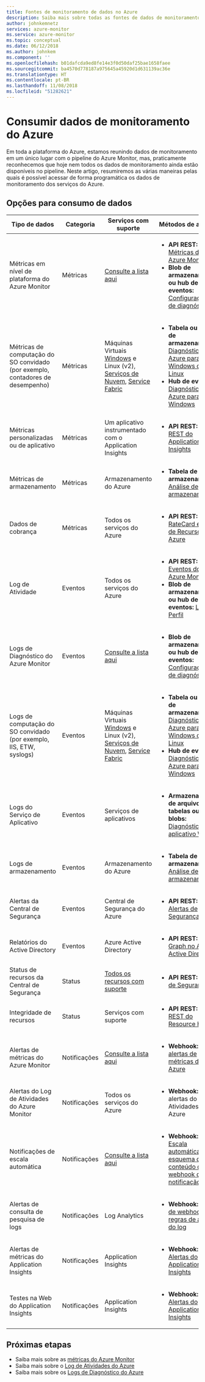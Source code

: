 ```yaml
---
title: Fontes de monitoramento de dados no Azure
description: Saiba mais sobre todas as fontes de dados de monitoramento disponíveis no Azure hoje.
author: johnkemnetz
services: azure-monitor
ms.service: azure-monitor
ms.topic: conceptual
ms.date: 06/12/2018
ms.author: johnkem
ms.component: ''
ms.openlocfilehash: b01dafcda9ed8fe14e3f0d50daf25bae1658faee
ms.sourcegitcommit: ba4570d778187a975645a45920d1d631139ac36e
ms.translationtype: HT
ms.contentlocale: pt-BR
ms.lasthandoff: 11/08/2018
ms.locfileid: "51282621"
---
```

# <a name="consume-monitoring-data-from-azure"></a>Consumir dados de monitoramento do Azure

Em toda a plataforma do Azure, estamos reunindo dados de monitoramento em um único lugar com o pipeline do Azure Monitor, mas, praticamente reconhecemos que hoje nem todos os dados de monitoramento ainda estão disponíveis no pipeline. Neste artigo, resumiremos as várias maneiras pelas quais é possível acessar de forma programática os dados de monitoramento dos serviços do Azure.

## <a name="options-for-data-consumption"></a>Opções para consumo de dados

| Tipo de dados | Categoria | Serviços com suporte | Métodos de acesso |
| --- | --- | --- | --- |
| Métricas em nível de plataforma do Azure Monitor | Métricas | [Consulte a lista aqui](monitoring-supported-metrics.md) | <ul><li>**API REST:** [API de Métricas do Azure Monitor](https://docs.microsoft.com/rest/api/monitor/metrics)</li><li>**Blob de armazenamento ou hub de eventos:** [Configurações de diagnóstico](monitoring-overview-of-diagnostic-logs.md#diagnostic-settings)</li></ul> |
| Métricas de computação do SO convidado (por exemplo, contadores de desempenho) | Métricas | Máquinas Virtuais [Windows](/azure/vs-azure-tools-diagnostics-for-cloud-services-and-virtual-machines) e Linux (v2), [Serviços de Nuvem](../cloud-services/cloud-services-dotnet-diagnostics-trace-flow.md), [Service Fabric](../service-fabric/service-fabric-diagnostics-how-to-monitor-and-diagnose-services-locally.md) | <ul><li>**Tabela ou blob de armazenamento:** [Diagnóstico do Azure para Windows ou Linux](azure-diagnostics-storage.md)</li><li>**Hub de eventos:** [Diagnóstico do Azure para Windows](azure-diagnostics-streaming-event-hubs.md)</li></ul> |
| Métricas personalizadas ou de aplicativo | Métricas | Um aplicativo instrumentado com o Application Insights | <ul><li>**API REST:** [API REST do Application Insights](https://dev.applicationinsights.io/reference)</li></ul> |
| Métricas de armazenamento | Métricas | Armazenamento do Azure | <ul><li>**Tabela de armazenamento:** [Análise de armazenamento](https://docs.microsoft.com/rest/api/storageservices/storage-analytics)</li></ul> |
| Dados de cobrança | Métricas | Todos os serviços do Azure | <ul><li>**API REST:** [APIs RateCard e Uso de Recursos do Azure](../billing/billing-usage-rate-card-overview.md)</li></ul> |
| Log de Atividade | Eventos | Todos os serviços do Azure | <ul><li>**API REST:** [API de Eventos do Azure Monitor](https://docs.microsoft.com/rest/api/monitor/eventcategories)</li><li>**Blob de armazenamento ou hub de eventos:** [Log de Perfil](monitoring-overview-activity-logs.md#export-the-activity-log-with-a-log-profile)</li></ul> |
| Logs de Diagnóstico do Azure Monitor | Eventos | [Consulte a lista aqui](monitoring-diagnostic-logs-schema.md) | <ul><li>**Blob de armazenamento ou hub de eventos:** [Configurações de diagnóstico](monitoring-overview-of-diagnostic-logs.md#diagnostic-settings)</li></ul> |
| Logs de computação do SO convidado (por exemplo, IIS, ETW, syslogs) | Eventos | Máquinas Virtuais [Windows](/azure/vs-azure-tools-diagnostics-for-cloud-services-and-virtual-machines) e Linux (v2), [Serviços de Nuvem](../cloud-services/cloud-services-dotnet-diagnostics-trace-flow.md), [Service Fabric](../service-fabric/service-fabric-diagnostics-how-to-monitor-and-diagnose-services-locally.md) | <ul><li>**Tabela ou blob de armazenamento:** [Diagnóstico do Azure para Windows ou Linux](azure-diagnostics-storage.md)</li><li>**Hub de eventos:** [Diagnóstico do Azure para Windows](azure-diagnostics-streaming-event-hubs.md)</li></ul> |
| Logs do Serviço de Aplicativo | Eventos | Serviços de aplicativos | <ul><li>**Armazenamento de arquivos, tabelas ou blobs:** [Diagnóstico de aplicativo Web](../app-service/web-sites-enable-diagnostic-log.md)</li></ul> |
| Logs de armazenamento | Eventos | Armazenamento do Azure | <ul><li>**Tabela de armazenamento:** [Análise de armazenamento](https://docs.microsoft.com/rest/api/storageservices/storage-analytics)</li></ul> |
| Alertas da Central de Segurança | Eventos | Central de Segurança do Azure | <ul><li>**API REST:** [Alertas de Segurança](https://msdn.microsoft.com/library/mt704050.aspx)</li></ul> |
| Relatórios do Active Directory | Eventos | Azure Active Directory | <ul><li>**API REST:** [API do Graph no Azure Active Directory](../active-directory/reports-monitoring/concept-reporting-api.md)</li></ul> |
| Status de recursos da Central de Segurança | Status | [Todos os recursos com suporte](https://msdn.microsoft.com/library/mt704041.aspx#Anchor_1) | <ul><li>**API REST:** [Status de Segurança](https://msdn.microsoft.com/library/mt704041.aspx)</li></ul> |
| Integridade de recursos | Status | Serviços com suporte | <ul><li>**API REST:** [API REST do Resource Health](https://azure.microsoft.com/blog/reduce-troubleshooting-time-with-azure-resource-health/)</li></ul> |
| Alertas de métricas do Azure Monitor | Notificações | [Consulte a lista aqui](monitoring-supported-metrics.md) | <ul><li>**Webhook:** [alertas de métricas do Azure](insights-webhooks-alerts.md)</li></ul> |
| Alertas do Log de Atividades do Azure Monitor | Notificações | Todos os serviços do Azure | <ul><li>**Webhook:** alertas do Log de Atividades do Azure</li></ul> |
| Notificações de escala automática | Notificações | [Consulte a lista aqui](monitoring-overview-autoscale.md#supported-services-for-autoscale) | <ul><li>**Webhook:** [Escala automática do esquema de conteúdo do webhook de notificação](insights-autoscale-to-webhook-email.md#autoscale-notification-webhook-payload-schema)</li></ul> |
| Alertas de consulta de pesquisa de logs | Notificações | Log Analytics | <ul><li>**Webhook:** [Ação de webhook para regras de alerta do log](../monitoring-and-diagnostics/monitor-alerts-unified-log-webhook.md)</li></ul> |
| Alertas de métricas do Application Insights | Notificações | Application Insights | <ul><li>**Webhook:** [Alertas do Application Insights](../application-insights/app-insights-alerts.md)</li></ul> |
| Testes na Web do Application Insights | Notificações | Application Insights | <ul><li>**Webhook:** [Alertas do Application Insights](../application-insights/app-insights-alerts.md)</li></ul> |

## <a name="next-steps"></a>Próximas etapas

- Saiba mais sobre as [métricas do Azure Monitor](../monitoring/monitoring-data-collection.md)
- Saiba mais sobre o [Log de Atividades do Azure](monitoring-overview-activity-logs.md)
- Saiba mais sobre os [Logs de Diagnóstico do Azure](monitoring-overview-of-diagnostic-logs.md)
